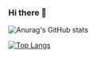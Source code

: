 ### Hi there 👋

![Anurag's GitHub stats](https://github-readme-stats.vercel.app/api?username=XyJoinIt&show_icons=true&theme=buefy)

[![Top Langs](https://github-readme-stats.vercel.app/api/top-langs/?username=XyJoinIt)](https://github.com/anuraghazra/github-readme-stats)
